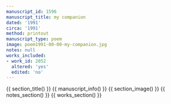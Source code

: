 ```yaml
---
manuscript_id: 1596
manuscript_title: my companion
dated: '1991'
circa: '1991'
method: printout
manuscript_type: poem
image: poem1991-00-00-my-companion.jpg
notes: null
works_included:
- work_id: 2052
  altered: 'yes'
  edited: 'no'
---
```


{{ section_title() }}
{{ manuscript_info() }}
{{ section_image() }}
{{ notes_section() }}
{{ works_section() }}
